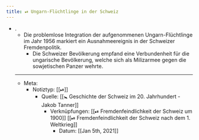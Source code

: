 ```yaml
---
title: ⏯ Ungarn-Flüchtlinge in der Schweiz
---
```


- .
	- Die problemlose Integration der aufgenommenen Ungarn-Flüchtlinge im Jahr 1956 markiert ein Ausnahmeereignis in der Schweizer Fremdenpolitik.
		- Die Schweizer Bevölkerung empfand eine Verbundenheit für die ungarische Bevölkerung, welche sich als Milizarmee gegen die sowjetischen Panzer wehrte.
	- ---
	- Meta:
		- Notiztyp: [[⏯]]
			- Quelle: [[🚼 Geschichte der Schweiz im 20. Jahrhundert - Jakob Tanner]]
				- Verknüpfungen: [[⏯ Fremdenfeindlichkeit der Schweiz um 1900]] [[⏯ Fremdenfeindlichkeit der Schweiz nach dem 1. Weltkrieg]]
					- Datum: [[Jan 5th, 2021]]